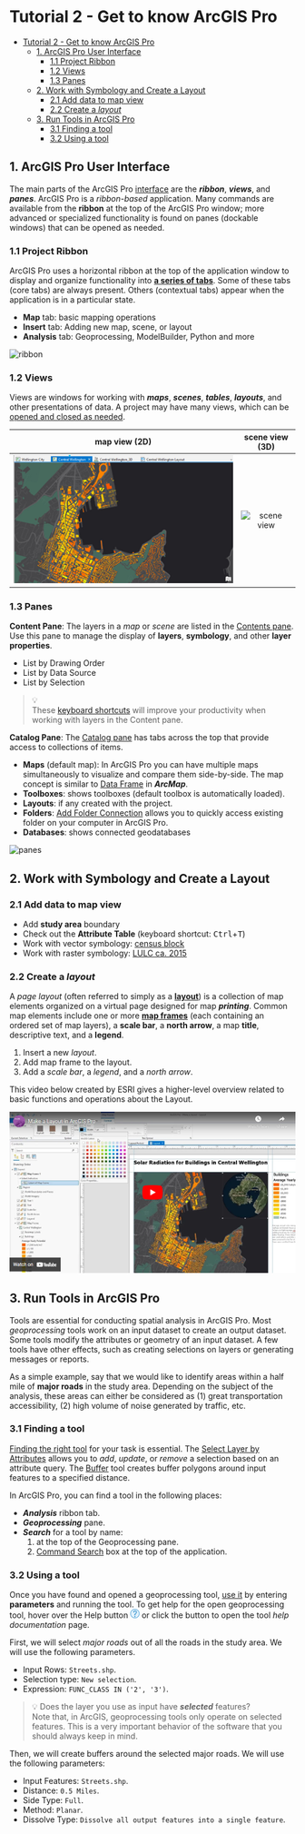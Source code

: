 # Tutorial 2 - Get to know ArcGIS Pro

- [Tutorial 2 - Get to know ArcGIS Pro](#tutorial-2---get-to-know-arcgis-pro)
  - [1. ArcGIS Pro User Interface](#1-arcgis-pro-user-interface)
    - [1.1 Project Ribbon](#11-project-ribbon)
    - [1.2 Views](#12-views)
    - [1.3 Panes](#13-panes)
  - [2. Work with Symbology and Create a Layout](#2-work-with-symbology-and-create-a-layout)
    - [2.1 Add data to map view](#21-add-data-to-map-view)
    - [2.2 Create a _layout_](#22-create-a-layout)
  - [3. Run Tools in ArcGIS Pro](#3-run-tools-in-arcgis-pro)
    - [3.1 Finding a tool](#31-finding-a-tool)
    - [3.2 Using a tool](#32-using-a-tool)

## 1. ArcGIS Pro User Interface

The main parts of the ArcGIS Pro [interface](https://tinyurl.com/4r2j9447) are
the **_ribbon_**, **_views_**, and **_panes_**.
ArcGIS Pro is a _ribbon-based_ application.
Many commands are available from the **ribbon** at the top of the ArcGIS Pro
window; more advanced or specialized functionality is found on panes
(dockable windows) that can be opened as needed.

### 1.1 Project Ribbon

ArcGIS Pro uses a horizontal ribbon at the top of the application window to
display and organize functionality into **<ins>a series of tabs</ins>**.
Some of these tabs (core tabs) are always present.
Others (contextual tabs) appear when the application is in a particular state.

- **Map** tab: basic mapping operations
- **Insert** tab: Adding new map, scene, or layout
- **Analysis** tab: Geoprocessing, ModelBuilder, Python and more

![ribbon](https://tinyurl.com/nm57ucyd)

### 1.2 Views

Views are windows for working with **_maps_**, **_scenes_**, **_tables_**,
**_layouts_**, and other presentations of data.
A project may have many views, which can be
<ins>opened and closed as needed</ins>.

| map view (2D)                             | scene view (3D)                             |
|:-----------------------------------------:|:-------------------------------------------:|
| ![map view](img/map_view.png)             | ![scene view](https://tinyurl.com/wj7xj49j) |

### 1.3 Panes

**Content Pane**:
The layers in a _map_ or _scene_ are listed in the
[Contents pane](https://tinyurl.com/seez74xb).
Use this pane to manage the display of **layers**, **symbology**, and other
**layer properties**.

- List by Drawing Order
- List by Data Source
- List by Selection

> :bulb:<br>
> These [keyboard shortcuts](https://tinyurl.com/ehhaahze) will improve your
> productivity when working with layers in the Content pane.

**Catalog Pane**:
The [Catalog pane](https://tinyurl.com/jmf9cuwx) has tabs across the top that
provide access to collections of items.

- **Maps** (default map): In ArcGIS Pro you can have multiple maps
  simultaneously to visualize and compare them side-by-side.
  The map concept is similar to [Data Frame](https://tinyurl.com/b4fydnms)
  in **_ArcMap_**.
- **Toolboxes**: shows toolboxes (default toolbox is automatically loaded).
- **Layouts**: if any created with the project.
- **Folders**: [Add Folder Connection](https://tinyurl.com/y9f499ym) allows you
  to quickly access existing folder on your computer in ArcGIS Pro.
- **Databases**: shows connected geodatabases

![panes](https://tinyurl.com/49mzxxmn)

## 2. Work with Symbology and Create a Layout

### 2.1 Add data to map view

- Add **study area** boundary
- Check out the **Attribute Table**
  (keyboard shortcut: <kbd>Ctrl</kbd>+<kbd>T</kbd>)
- Work with vector symbology: [census block](metadata/census/census.md)
- Work with raster symbology: [LULC ca. 2015](metadata/lulc/lulc.md)

### 2.2 Create a _layout_

A _page layout_ (often referred to simply as a
[**layout**](https://tinyurl.com/3j6m7e5p)) is a collection of map elements
organized on a virtual page designed for map **_printing_**.
Common map elements include one or more
[**map frames**](https://tinyurl.com/fxyjvn9s) (each containing an ordered set
of map layers), a **scale bar**, a **north arrow**, a map **title**,
descriptive text, and a **legend**.

1. Insert a new _layout_.
2. Add map frame to the layout.
3. Add a _scale bar_, a _legend_, and a _north arrow_.

This video below created by ESRI gives a higher-level overview related to
basic functions and operations about the Layout.

<a href="https://www.youtube.com/watch?v=NZ9ei4-23MM">
  <img src="img/layout_video_timg.png" alt="ahp video" width="800">
</a>

## 3. Run Tools in ArcGIS Pro

Tools are essential for conducting spatial analysis in ArcGIS Pro.
Most _geoprocessing_ tools work on an input dataset to create an output
dataset.
Some tools modify the attributes or geometry of an input dataset.
A few tools have other effects, such as creating selections on layers or
generating messages or reports.

As a simple example, say that we would like to identify areas within a half
mile of **major roads** in the study area.
Depending on the subject of the analysis, these areas can either be considered
as (1) great transportation accessibility, (2) high volume of noise generated
by traffic, etc.

### 3.1 Finding a tool

[Finding the right tool](https://tinyurl.com/5a9jmed6) for your task is
essential.
The [Select Layer by Attributes](https://tinyurl.com/yzjyvch9) allows you to
_add_, _update_, or _remove_ a selection based on an attribute query.
The [Buffer](https://tinyurl.com/yw9ance8) tool creates buffer polygons around
input features to a specified distance.

In ArcGIS Pro, you can find a tool in the following places:

- **_Analysis_** ribbon tab.
- **_Geoprocessing_** pane.
- **_Search_** for a tool by name:
  1. at the top of the Geoprocessing pane.
  2. [Command Search](https://tinyurl.com/23y69b8p) box at the top of the
     application.

### 3.2 Using a tool

Once you have found and opened a geoprocessing tool,
[use it](https://tinyurl.com/565cxdkt) by entering **parameters** and running
the tool.
To get help for the open geoprocessing tool, hover over the Help button
![Help](img/help_button_icon.png) or click the button to open the tool
_help documentation_ page.

First, we will select _major roads_ out of all the roads in the study area.
We will use the following parameters.

- Input Rows: `Streets.shp`.
- Selection type: `New selection`.
- Expression: `FUNC_CLASS IN ('2', '3')`.

> :bulb: Does the layer you use as input have **_selected_** features?<br>
> Note that, in ArcGIS, geoprocessing tools only operate on selected features.
> This is a very important behavior of the software that you should always
> keep in mind.

Then, we will create buffers around the selected major roads.
We will use the following parameters:

- Input Features: `Streets.shp`.
- Distance: `0.5 Miles`.
- Side Type: `Full`.
- Method: `Planar`.
- Dissolve Type: `Dissolve all output features into a single feature`.
